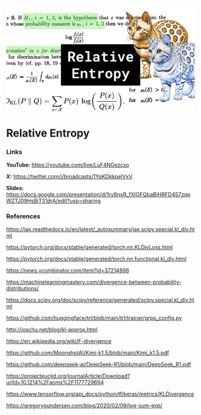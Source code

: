 ![thumbnail](thumbnail.png)

# Relative Entropy

### Links

**YouTube:** https://youtube.com/live/LuF4NGezcxo

**X:** https://twitter.com/i/broadcasts/1YqKDkkpelVxV

**Slides:** https://docs.google.com/presentation/d/1rv8nxR_fXIOFQbaBjHRFD457zqpWZTJ09HsBiT31drA/edit?usp=sharing

### References

https://jax.readthedocs.io/en/latest/_autosummary/jax.scipy.special.kl_div.html

https://pytorch.org/docs/stable/generated/torch.nn.KLDivLoss.html

https://pytorch.org/docs/stable/generated/torch.nn.functional.kl_div.html

https://news.ycombinator.com/item?id=37214898

https://machinelearningmastery.com/divergence-between-probability-distributions/

https://docs.scipy.org/doc/scipy/reference/generated/scipy.special.kl_div.html

https://github.com/huggingface/trl/blob/main/trl/trainer/grpo_config.py

http://joschu.net/blog/kl-approx.html

https://en.wikipedia.org/wiki/F-divergence

https://github.com/MoonshotAI/Kimi-k1.5/blob/main/Kimi_k1.5.pdf

https://github.com/deepseek-ai/DeepSeek-R1/blob/main/DeepSeek_R1.pdf

https://projecteuclid.org/journalArticle/Download?urlId=10.1214%2Faoms%2F1177729694

https://www.tensorflow.org/api_docs/python/tf/keras/metrics/KLDivergence

https://gregorygundersen.com/blog/2020/02/09/log-sum-exp/